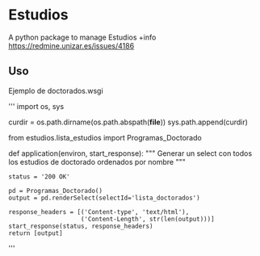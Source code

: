 # Estudios

A python package to manage Estudios
+info https://redmine.unizar.es/issues/4186

## Uso

Ejemplo de doctorados.wsgi

'''
import os, sys

curdir = os.path.dirname(os.path.abspath(__file__))
sys.path.append(curdir)

from estudios.lista_estudios import Programas_Doctorado

def application(environ, start_response):
    """ Generar un select con todos los estudios de doctorado ordenados por nombre """

    status = '200 OK'

    pd = Programas_Doctorado()
    output = pd.renderSelect(selectId='lista_doctorados')

    response_headers = [('Content-type', 'text/html'),
                        ('Content-Length', str(len(output)))]
    start_response(status, response_headers)
    return [output]
'''
